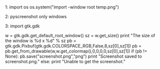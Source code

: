 1:
import os
os.system("import -window root temp.png")


2:
pyscreenshot
only windows

3:
import gtk.gdk

w = gtk.gdk.get_default_root_window()
sz = w.get_size()
print "The size of the window is %d x %d" % sz
pb = gtk.gdk.Pixbuf(gtk.gdk.COLORSPACE_RGB,False,8,sz[0],sz[1])
pb = pb.get_from_drawable(w,w.get_colormap(),0,0,0,0,sz[0],sz[1])
if (pb != None):
    pb.save("screenshot.png","png")
    print "Screenshot saved to screenshot.png."
else:
    print "Unable to get the screenshot."
